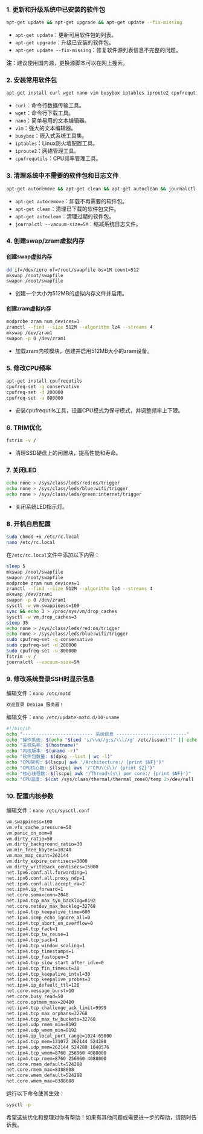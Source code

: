 ### 1. 更新和升级系统中已安装的软件包
```bash
apt-get update && apt-get upgrade && apt-get update --fix-missing
```
- `apt-get update`：更新可用软件包的列表。
- `apt-get upgrade`：升级已安装的软件包。
- `apt-get update --fix-missing`：修复软件源列表信息不完整的问题。

**注**：建议使用国内源，更换源脚本可以在网上搜索。

### 2. 安装常用软件包
```bash
apt-get install curl wget nano vim busybox iptables iproute2 cpufrequtils
```
- `curl`：命令行数据传输工具。
- `wget`：命令行下载工具。
- `nano`：简单易用的文本编辑器。
- `vim`：强大的文本编辑器。
- `busybox`：嵌入式系统工具集。
- `iptables`：Linux防火墙配置工具。
- `iproute2`：网络管理工具。
- `cpufrequtils`：CPU频率管理工具。

### 3. 清理系统中不需要的软件包和日志文件
```bash
apt-get autoremove && apt-get clean && apt-get autoclean && journalctl --vacuum-size=5M
```
- `apt-get autoremove`：卸载不再需要的软件包。
- `apt-get clean`：清理已下载的软件包文件。
- `apt-get autoclean`：清理过期的软件包。
- `journalctl --vacuum-size=5M`：缩减系统日志文件。

### 4. 创建swap/zram虚拟内存
#### 创建swap虚拟内存
```bash
dd if=/dev/zero of=/root/swapfile bs=1M count=512
mkswap /root/swapfile
swapon /root/swapfile
```
- 创建一个大小为512MB的虚拟内存文件并启用。

#### 创建zram虚拟内存
```bash
modprobe zram num_devices=1
zramctl --find --size 512M --algorithm lz4 --streams 4
mkswap /dev/zram1
swapon -p 0 /dev/zram1
```
- 加载zram内核模块，创建并启用512MB大小的zram设备。

### 5. 修改CPU频率
```bash
apt-get install cpufrequtils
cpufreq-set -g conservative
cpufreq-set -d 200000
cpufreq-set -u 800000
```
- 安装cpufrequtils工具，设置CPU模式为保守模式，并调整频率上下限。

### 6. TRIM优化
```bash
fstrim -v /
```
- 清理SSD硬盘上的闲置块，提高性能和寿命。

### 7. 关闭LED
```bash
echo none > /sys/class/leds/red:os/trigger
echo none > /sys/class/leds/blue:wifi/trigger
echo none > /sys/class/leds/green:internet/trigger
```
- 关闭系统LED指示灯。

### 8. 开机自启配置
```bash
sudo chmod +x /etc/rc.local
nano /etc/rc.local
```
在`/etc/rc.local`文件中添加以下内容：
```bash
sleep 5
mkswap /root/swapfile
swapon /root/swapfile
modprobe zram num_devices=1
zramctl --find --size 512M --algorithm lz4 --streams 4
mkswap /dev/zram1
swapon -p 0 /dev/zram1
sysctl -w vm.swappiness=100
sync && echo 3 > /proc/sys/vm/drop_caches
sysctl -w vm.drop_caches=3
sleep 35
echo none > /sys/class/leds/red:os/trigger
echo none > /sys/class/leds/blue:wifi/trigger
sudo cpufreq-set -g conservative
sudo cpufreq-set -d 200000
sudo cpufreq-set -u 800000
fstrim -v /
journalctl --vacuum-size=5M
```

### 9. 修改系统登录SSH时显示信息
编辑文件：`nano /etc/motd`
```bash
欢迎登录 Debian 服务器！
```
编辑文件：`nano /etc/update-motd.d/10-uname`
```bash
#!/bin/sh
echo "-------------------------- 系统信息 --------------------------"
echo "操作系统: $(echo "$(sed 's/\\n//g;s/\\l//g' /etc/issue)")" || echo "操作系统: $(uname -o)"
echo "主机名称: $(hostname)"
echo "内核版本: $(uname -r)"
echo "软件包数量: $(dpkg --list | wc -l)"
echo "CPU架构: $(lscpu| awk '/Architecture:/ {print $NF}')"
echo "CPU核心数: $(lscpu| awk '/^CPU\(s\)/ {print $2}')"
echo "核心线程数: $(lscpu| awk '/Thread\(s\) per core:/ {print $NF}')"
echo "CPU温度: $(cat /sys/class/thermal/thermal_zone0/temp 2>/dev/null | awk '{print int($1/1000)}')°C"
```

### 10. 配置内核参数
编辑文件：`nano /etc/sysctl.conf`
```bash
vm.swappiness=100
vm.vfs_cache_pressure=50
vm.panic_on_oom=0
vm.dirty_ratio=50
vm.dirty_background_ratio=30
vm.min_free_kbytes=10240
vm.max_map_count=262144
vm.dirty_expire_centisecs=3000
vm.dirty_writeback_centisecs=15000
net.ipv6.conf.all.forwarding=1
net.ipv6.conf.all.proxy_ndp=1
net.ipv6.conf.all.accept_ra=2
net.ipv4.ip_forward=1
net.core.somaxconn=2048
net.ipv4.tcp_max_syn_backlog=8192
net.core.netdev_max_backlog=32768
net.ipv4.tcp_keepalive_time=600
net.ipv4.icmp_echo_ignore_all=0
net.ipv4.tcp_abort_on_overflow=0
net.ipv4.tcp_fack=1
net.ipv4.tcp_tw_reuse=1
net.ipv4.tcp_sack=1
net.ipv4.tcp_window_scaling=1
net.ipv4.tcp_timestamps=1
net.ipv4.tcp_fastopen=3
net.ipv4.tcp_slow_start_after_idle=0
net.ipv4.tcp_fin_timeout=30
net.ipv4.tcp_keepalive_intvl=30
net.ipv4.tcp_keepalive_probes=3
net.ipv4.ip_default_ttl=128
net.core.message_burst=10
net.core.busy_read=50
net.core.optmem_max=20480
net.ipv4.tcp_challenge_ack_limit=9999
net.ipv4.tcp_max_orphans=32768
net.ipv4.tcp_max_tw_buckets=32768
net.ipv4.udp_rmem_min=8192
net.ipv4.udp_wmem_min=8192
net.ipv4.ip_local_port_range=1024 65000
net.ipv4.tcp_mem=131072 262144 524288
net.ipv4.udp_mem=262144 524288 1048576
net.ipv4.tcp_wmem=8760 256960 4088000
net.ipv4.tcp_rmem=8760 256960 4088000
net.core.rmem_default=524288
net.core.rmem_max=8388608
net.core.wmem_default=524288
net.core.wmem_max=8388608
```
运行以下命令使其生效：
```bash
sysctl -p
```

希望这些优化和整理对你有帮助！如果有其他问题或需要进一步的帮助，请随时告诉我。
